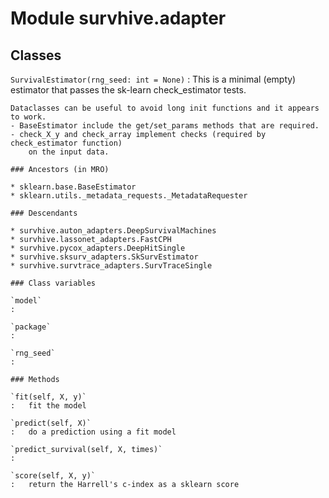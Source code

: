 Module survhive.adapter
=======================

Classes
-------

`SurvivalEstimator(rng_seed: int = None)`
:   This is a minimal (empty) estimator that passes the sk-learn check_estimator tests.
    
    Dataclasses can be useful to avoid long init functions and it appears to work.
    - BaseEstimator include the get/set_params methods that are required.
    - check_X_y and check_array implement checks (required by check_estimator function)
        on the input data.

    ### Ancestors (in MRO)

    * sklearn.base.BaseEstimator
    * sklearn.utils._metadata_requests._MetadataRequester

    ### Descendants

    * survhive.auton_adapters.DeepSurvivalMachines
    * survhive.lassonet_adapters.FastCPH
    * survhive.pycox_adapters.DeepHitSingle
    * survhive.sksurv_adapters.SkSurvEstimator
    * survhive.survtrace_adapters.SurvTraceSingle

    ### Class variables

    `model`
    :

    `package`
    :

    `rng_seed`
    :

    ### Methods

    `fit(self, X, y)`
    :   fit the model

    `predict(self, X)`
    :   do a prediction using a fit model

    `predict_survival(self, X, times)`
    :

    `score(self, X, y)`
    :   return the Harrell's c-index as a sklearn score